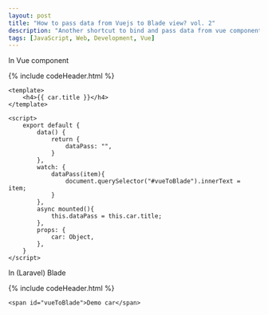 ```yaml
---
layout: post
title: "How to pass data from Vuejs to Blade view? vol. 2"
description: "Another shortcut to bind and pass data from vue component to (Laravel) Blade"
tags: [JavaScript, Web, Development, Vue]
---
```


In Vue component

{% include codeHeader.html %}
```
<template>
    <h4>{{ car.title }}</h4>
</template>

<script>
    export default {
        data() {
            return {
                dataPass: "",
            }
        },
        watch: {
            dataPass(item){
                document.querySelector("#vueToBlade").innerText = item;
            }
        },
        async mounted(){
            this.dataPass = this.car.title;
        },
        props: {
            car: Object,
        },
    }
</script>
```

In (Laravel) Blade

{% include codeHeader.html %}
```
<span id="vueToBlade">Demo car</span>
```